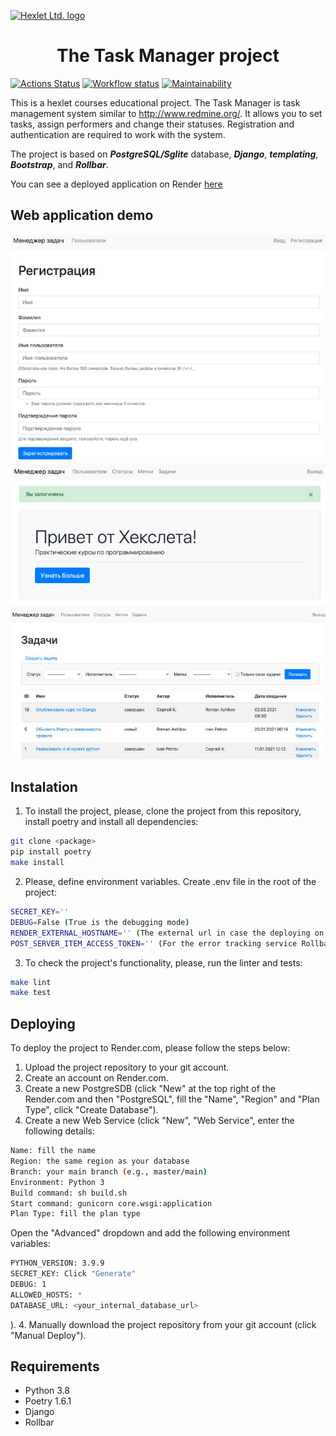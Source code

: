 [![Hexlet Ltd. logo](https://beribuy.ru/uploads/blog-ck/59ece66cc0acd6a69b64bdbefeefab2f.webp)](https://ru.hexlet.io/pages/about?utm_source=github&utm_medium=link&utm_campaign=python-package)

<h1 align="center">The Task Manager project</h1>

[![Actions Status](https://github.com/Dmitriy-Parfimovich/python-project-52/workflows/hexlet-check/badge.svg)](https://github.com/Dmitriy-Parfimovich/python-project-52/actions)
[![Workflow status](https://github.com/Dmitriy-Parfimovich/python-project-52/actions/workflows/hexlet-check.yml/badge.svg)](https://github.com/Dmitriy-Parfimovich/python-project-52/actions)
[![Maintainability](https://api.codeclimate.com/v1/badges/1be226fe25ee292148e5/maintainability)](https://codeclimate.com/github/Dmitriy-Parfimovich/python-project-52/maintainability)

This is a hexlet courses educational project.
The Task Manager is task management system similar to http://www.redmine.org/. It allows you to set tasks, assign performers and change their statuses. Registration and authentication are required to work with the system.

The project is based on ***PostgreSQL/Sglite*** database, ***Django***, ***templating***, ***Bootstrap***, and ***Rollbar***.

You can see a deployed application on Render [here](https://python-project-52-qmem.onrender.com)

## Web application demo
![Readme_1.JPG](./Readme_1.JPG)
![Readme_2.JPG](./Readme_2.JPG)
![Readme_3.JPG](./Readme_3.JPG)

## Instalation
1. To install the project, please, clone the project from this repository, install poetry and install all dependencies:
```sh
git clone <package>
pip install poetry
make install
```
2. Please, define environment variables. Create .env file in the root of the project:
```sh
SECRET_KEY=''
DEBUG=False (True is the debugging mode)
RENDER_EXTERNAL_HOSTNAME='' (The external url in case the deploying on Render.com)
POST_SERVER_ITEM_ACCESS_TOKEN='' (For the error tracking service Rollbar.com)
```
3. To check the project's functionality, please, run the linter and tests:
```sh
make lint
make test
```

## Deploying
To deploy the project to Render.com, please follow the steps below:
1. Upload the project repository to your git account.
1. Сreate an account on Render.com.
2. Create a new PostgreSDB (click "New" at the top right of the Render.com and then "PostgreSQL", fill the "Name", "Region" and "Plan Type", click "Create Database").
3. Create a new Web Service (click "New", "Web Service",
enter the following details:
```sh
Name: fill the name
Region: the same region as your database
Branch: your main branch (e.g., master/main)
Environment: Python 3
Build command: sh build.sh
Start command: gunicorn core.wsgi:application
Plan Type: fill the plan type
```
Open the "Advanced" dropdown and add the following environment variables:
```sh
PYTHON_VERSION: 3.9.9
SECRET_KEY: Click "Generate"
DEBUG: 1
ALLOWED_HOSTS: *
DATABASE_URL: <your_internal_database_url>
```
).
4. Manually download the project repository from your git account (click "Manual Deploy").

## Requirements

- Python 3.8
- Poetry 1.6.1
- Django
- Rollbar